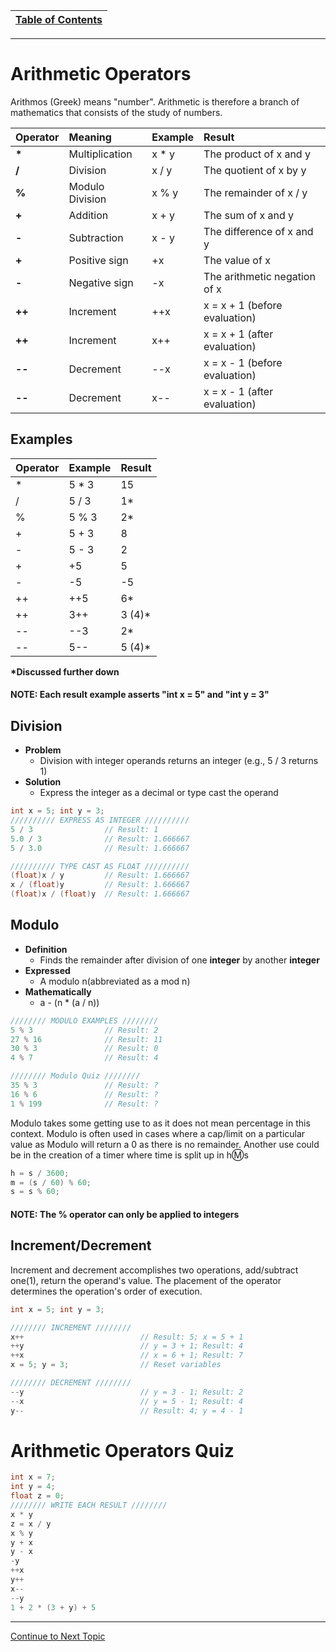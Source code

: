 |[Table of Contents](/00-Table-of-Contents.md)|
|---|

---

# Arithmetic Operators

Arithmos \(Greek\) means "number". Arithmetic is therefore a branch of mathematics that consists of the study of numbers.

| **Operator** | **Meaning** | **Example** | **Result** |
| :--- | :--- | :--- | :--- |
| **\*** | Multiplication | x \* y | The product of x and y |
| **/** | Division | x / y | The quotient of x by y |
| **%** | Modulo Division | x % y | The remainder of x / y |
| **+** | Addition | x + y | The sum of x and y |
| **-** | Subtraction | x - y | The difference of x and y |
| **+** | Positive sign | +x | The value of x |
| **-** | Negative sign | -x | The arithmetic negation of x |
| **++** | Increment | ++x | x = x + 1 \(before evaluation\) |
| **++** | Increment | x++ | x = x + 1 \(after evaluation\) |
| **--** | Decrement | --x | x = x - 1 \(before evaluation\) |
| **--** | Decrement | x-- | x = x - 1 \(after evaluation\) |

## Examples

| **Operator** | **Example** | **Result** |
| :--- | :--- | :--- |
| \* | 5 \* 3 | 15 |
| / | 5 / 3 | 1\* |
| % | 5 % 3 | 2\* |
| + | 5 + 3 | 8 |
| - | 5 - 3 | 2 |
| + | +5 | 5 |
| - | -5 | -5 |
| ++ | ++5 | 6\* |
| ++ | 3++ | 3 \(4\)\* |
| -- | --3 | 2\* |
| -- | 5-- | 5 \(4\)\* |

**\*Discussed further down**

#### NOTE: Each result example asserts "int x = 5" and "int y = 3"

## Division

* **Problem**
  * Division with integer operands returns an integer \(e.g., 5 / 3 returns 1\)
* **Solution**
  * Express the integer as a decimal or type cast the operand

```c
int x = 5; int y = 3;                
////////// EXPRESS AS INTEGER //////////
5 / 3                // Result: 1
5.0 / 3              // Result: 1.666667
5 / 3.0              // Result: 1.666667

////////// TYPE CAST AS FLOAT //////////
(float)x / y         // Result: 1.666667
x / (float)y         // Result: 1.666667
(float)x / (float)y  // Result: 1.666667
```

## Modulo

* **Definition**
  * Finds the remainder after division of one **integer** by another **integer**
* **Expressed**
  * A modulo n\(abbreviated as a mod n\)
* **Mathematically**
  * a - \(n \* \(a / n\)\)

```c
//////// MODULO EXAMPLES ////////
5 % 3                // Result: 2
27 % 16              // Result: 11
30 % 3               // Result: 0
4 % 7                // Result: 4

//////// Modulo Quiz ////////
35 % 3               // Result: ?
16 % 6               // Result: ?
1 % 199              // Result: ?
```
Modulo takes some getting use to as it does not mean percentage in this context. Modulo is often used in cases where a cap/limit on a particular value as Modulo will return a 0 as there is no remainder. Another use could be in the creation of a timer where time is split up in h:m:s
```c
h = s / 3600;
m = (s / 60) % 60;
s = s % 60;
```

#### NOTE: The % operator can only be applied to integers

## Increment/Decrement

Increment and decrement accomplishes two operations, add/subtract one\(1\), return the operand's value. The placement of the operator determines the operation's order of execution. 

```c
int x = 5; int y = 3;

//////// INCREMENT ////////
x++                          // Result: 5; x = 5 + 1
++y                          // y = 3 + 1; Result: 4
++x                          // x = 6 + 1; Result: 7
x = 5; y = 3;                // Reset variables

//////// DECREMENT ////////
--y                          // y = 3 - 1; Result: 2
--x                          // y = 5 - 1; Result: 4
y--                          // Result: 4; y = 4 - 1
```

# Arithmetic Operators Quiz

```c
int x = 7;
int y = 4;
float z = 0;
//////// WRITE EACH RESULT ////////
x * y
z = x / y
x % y
y + x
y - x
-y
++x
y++
x--
--y
1 + 2 * (3 + y) + 5
```

---

<a href="https://github.com/CyberTrainingUSAF/05-C-Programming/blob/master/05_Operators_expressions/03_relational-operators.md" rel="Continue to Next Topic"> Continue to Next Topic </a>
